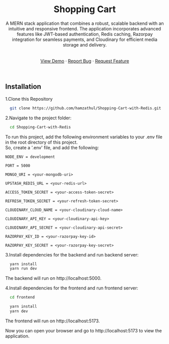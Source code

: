<div align="center">
<h1 align="center">Shopping Cart</h1>

  <p align="center">
   A MERN stack application that combines a robust, scalable backend with an intuitive and responsive frontend. The application incorporates advanced features like JWT-based authentication, Redis caching, Razorpay integration for seamless payments, and Cloudinary for efficient media storage and delivery.
    <br />
    <br />
    <br />
    <a href="https://shopping-cart-uggk.onrender.com">View Demo</a>
    ·
    <a href="https://github.com/hamzathul/Shopping-Cart-with-Redis/issues">Report Bug</a>
    ·
    <a href="https://github.com/hamzathul/Shopping-Cart-with-Redis/issues">Request Feature</a>
  </p>
</div>
<br/>

## Installation

1.Clone this Repository

```bash
  git clone https://github.com/hamzathul/Shopping-Cart-with-Redis.git
```
2.Navigate to the project folder:
```bash
  cd Shopping-Cart-with-Redis
```
To run this project, add the following environment variables to your .env file in the root directory of this project.
<br>
So, create a '.env' file, and add the following:

`NODE_ENV = development`

`PORT = 5000`

`MONGO_URI = <your-mongodb-uri>`

`UPSTASH_REDIS_URL = <your-redis-url>`

`ACCESS_TOKEN_SECRET = <your-access-token-secret>`

`REFRESH_TOKEN_SECRET = <your-refresh-token-secret>`

`CLOUDINARY_CLOUD_NAME = <your-cloudinary-cloud-name>`

`CLOUDINARY_API_KEY = <your-cloudinary-api-key>`

`CLOUDINARY_API_SECRET = <your-cloudinary-api-secret>`

`RAZORPAY_KEY_ID = <your-razorpay-key-id>`

`RAZORPAY_KEY_SECRET = <your-razorpay-key-secret>`



3.Install dependencies for the backend and run backend server:
```bash
  yarn install
  yarn run dev
```
The backend will run on http://localhost:5000.

4.Install dependencies for the frontend and run frontend server:
```bash
  cd frontend
```
```bash
  yarn install
  yarn dev
```
The frontend will run on http://localhost:5173.

Now you can open your browser and go to http://localhost:5173 to view the application.
